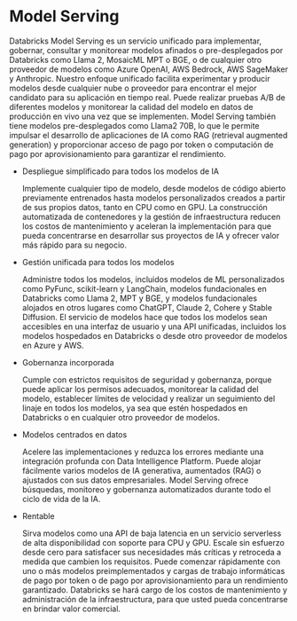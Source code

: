 # Model Serving

Databricks Model Serving es un servicio unificado para implementar, gobernar, consultar y monitorear modelos afinados o pre-desplegados por Databricks como Llama 2, MosaicML MPT o BGE, o de cualquier otro proveedor de modelos como Azure OpenAI, AWS Bedrock, AWS SageMaker y Anthropic. Nuestro enfoque unificado facilita experimentar y producir modelos desde cualquier nube o proveedor para encontrar el mejor candidato para su aplicación en tiempo real. Puede realizar pruebas A/B de diferentes modelos y monitorear la calidad del modelo en datos de producción en vivo una vez que se implementen. Model Serving también tiene modelos pre-desplegados como Llama2 70B, lo que le permite impulsar el desarrollo de aplicaciones de IA como RAG (retrieval augmented generation) y proporcionar acceso de pago por token o computación de pago por aprovisionamiento para garantizar el rendimiento.

- Despliegue simplificado para todos los modelos de IA

  Implemente cualquier tipo de modelo, desde modelos de código abierto previamente entrenados hasta modelos personalizados creados a partir de sus propios datos, tanto en CPU como en GPU. La construcción automatizada de contenedores y la gestión de infraestructura reducen los costos de mantenimiento y aceleran la implementación para que pueda concentrarse en desarrollar sus proyectos de IA y ofrecer valor más rápido para su negocio.

- Gestión unificada para todos los modelos

  Administre todos los modelos, incluidos modelos de ML personalizados como PyFunc, scikit-learn y LangChain, modelos fundacionales en Databricks como Llama 2, MPT y BGE, y modelos fundacionales alojados en otros lugares como ChatGPT, Claude 2, Cohere y Stable Diffusion. El servicio de modelos hace que todos los modelos sean accesibles en una interfaz de usuario y una API unificadas, incluidos los modelos hospedados en Databricks o desde otro proveedor de modelos en Azure y AWS.

- Gobernanza incorporada

  Cumple con estrictos requisitos de seguridad y gobernanza, porque puede aplicar los permisos adecuados, monitorear la calidad del modelo, establecer límites de velocidad y realizar un seguimiento del linaje en todos los modelos, ya sea que estén hospedados en Databricks o en cualquier otro proveedor de modelos.

- Modelos centrados en datos

  Acelere las implementaciones y reduzca los errores mediante una integración profunda con Data Intelligence Platform. Puede alojar fácilmente varios modelos de IA generativa, aumentados (RAG) o ajustados con sus datos empresariales. Model Serving ofrece búsquedas, monitoreo y gobernanza automatizados durante todo el ciclo de vida de la IA.

- Rentable

  Sirva modelos como una API de baja latencia en un servicio serverless de alta disponibilidad con soporte para CPU y GPU. Escale sin esfuerzo desde cero para satisfacer sus necesidades más críticas y retroceda a medida que cambien los requisitos. Puede comenzar rápidamente con uno o más modelos preimplementados y cargas de trabajo informáticas de pago por token o de pago por aprovisionamiento para un rendimiento garantizado. Databricks se hará cargo de los costos de mantenimiento y administración de la infraestructura, para que usted pueda concentrarse en brindar valor comercial.
